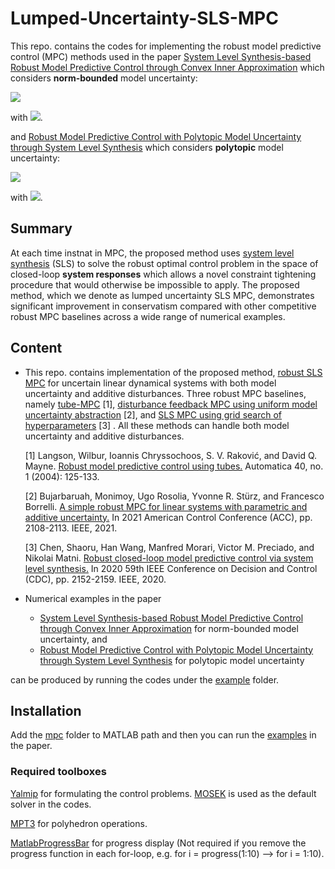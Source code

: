 # Lumped-Uncertainty-SLS-MPC

This repo. contains the codes for implementing the robust model predictive control (MPC) methods used in the paper [System Level Synthesis-based Robust Model Predictive
Control through Convex Inner Approximation](https://arxiv.org/pdf/2111.05509.pdf) which considers **norm-bounded** model uncertainty:


![](https://latex.codecogs.com/svg.image?x_{t&plus;1}&space;=&space;(\hat{A}&space;&plus;&space;\Delta_A)x_t&space;&plus;&space;(\hat{B}&space;&plus;&space;\Delta_B)&space;u_t&space;&plus;&space;w_t)  

with ![](https://latex.codecogs.com/png.image?\dpi{110}\lVert&space;\Delta_A&space;\rVert_\infty&space;\leq&space;\epsilon_A,&space;\lVert&space;\Delta_B&space;\rVert_\infty&space;\leq&space;\epsilon_B,&space;\lVert&space;w_t&space;\rVert_\infty&space;\leq&space;\sigma_w.).


and [Robust Model Predictive Control with Polytopic Model Uncertainty through System Level Synthesis](https://arxiv.org/abs/2203.11375) which considers **polytopic** model uncertainty:

![](https://latex.codecogs.com/png.image?\dpi{110}x_{t&plus;1}&space;=&space;(\hat{A}&space;&plus;&space;\Delta_A)&space;x_t&space;&plus;&space;(\hat{B}&space;&plus;&space;\Delta_B)&space;u_t&space;&plus;&space;w_t&space;)

with ![](https://latex.codecogs.com/png.image?\dpi{110}(\Delta_A,&space;\Delta_B)&space;\in&space;\textup{ConvexHull}&space;\big&space;(&space;(\Delta_{A,1},&space;\Delta_{B,1}),&space;\cdots,&space;(\Delta_{A,M},&space;\Delta_{B,M})\big&space;),&space;\lVert&space;w_t&space;\rVert_\infty&space;\leq&space;\sigma_w).

## Summary
At each time instnat in MPC, the proposed method uses [system level synthesis](https://arxiv.org/abs/1904.01634) (SLS) to solve the robust optimal control problem in the space of closed-loop **system responses** which allows a novel constraint tightening procedure that would otherwise be impossible to apply. The proposed method, which we denote as lumped uncertainty SLS MPC, demonstrates significant improvement in conservatism compared with other competitive robust MPC baselines across a wide range of numerical examples.

## Content
- This repo. contains implementation of the proposed method, [robust SLS MPC](https://github.com/ShaoruChen/Lumped-Uncertainty-SLS-MPC/blob/1fd27cbc27ee93a9ef0f1cb68f9c21000298ed2e/mpc/SLSMPC.m#L1015) for uncertain linear dynamical systems with both model uncertainty and additive disturbances. Three robust MPC baselines, namely [tube-MPC](https://github.com/ShaoruChen/Lumped-Uncertainty-SLS-MPC/blob/1fd27cbc27ee93a9ef0f1cb68f9c21000298ed2e/mpc/SLSMPC.m#L655) [1], [disturbance feedback MPC using uniform model uncertainty abstraction](https://github.com/ShaoruChen/Lumped-Uncertainty-SLS-MPC/blob/1fd27cbc27ee93a9ef0f1cb68f9c21000298ed2e/mpc/SLSMPC.m#L869) [2], and [SLS MPC using grid search of hyperparameters](https://github.com/ShaoruChen/Lumped-Uncertainty-SLS-MPC/blob/1fd27cbc27ee93a9ef0f1cb68f9c21000298ed2e/mpc/SLSMPC.m#L611) [3] . All these methods can handle both model uncertainty and additive disturbances. 

    [1] Langson, Wilbur, Ioannis Chryssochoos, S. V. Raković, and David Q. Mayne. [Robust model predictive control using tubes.](https://www.sciencedirect.com/science/article/abs/pii/S0005109803002838) Automatica 40, no. 1 (2004): 125-133.

    [2] Bujarbaruah, Monimoy, Ugo Rosolia, Yvonne R. Stürz, and Francesco Borrelli. [A simple robust MPC for linear systems with parametric and additive uncertainty.](https://arxiv.org/abs/2103.12351) In 2021 American Control Conference (ACC), pp. 2108-2113. IEEE, 2021.

    [3] Chen, Shaoru, Han Wang, Manfred Morari, Victor M. Preciado, and Nikolai Matni. [Robust closed-loop model predictive control via system level synthesis.](https://arxiv.org/abs/1911.06842) In 2020 59th IEEE Conference on Decision and Control (CDC), pp. 2152-2159. IEEE, 2020.

- Numerical examples in the paper 
  - [System Level Synthesis-based Robust Model Predictive
Control through Convex Inner Approximation](https://arxiv.org/pdf/2111.05509.pdf) for norm-bounded model uncertainty, and 
  - [Robust Model Predictive Control with Polytopic Model Uncertainty through System Level Synthesis](https://arxiv.org/abs/2203.11375) for polytopic model uncertainty

can be produced by running the codes under the [example](https://github.com/ShaoruChen/Lumped-Uncertainty-SLS-MPC/tree/main/examples) folder. 

## Installation
Add the [mpc](https://github.com/ShaoruChen/Lumped-Uncertainty-SLS-MPC/tree/main/mpc) folder to MATLAB path and then you can run the [examples](https://github.com/ShaoruChen/Lumped-Uncertainty-SLS-MPC/tree/main/examples) in the paper. 

### Required toolboxes
[Yalmip](https://yalmip.github.io/) for formulating the control problems. [MOSEK](https://docs.mosek.com/9.3/toolbox/install-interface.html) is used as the default solver in the codes. 

[MPT3](https://www.mpt3.org/) for polyhedron operations. 

[MatlabProgressBar](https://www.mathworks.com/matlabcentral/fileexchange/57895-matlabprogressbar) for progress display (Not required if you remove the progress function in each for-loop, e.g. for i = progress(1:10) --> for i = 1:10).
